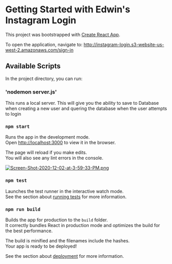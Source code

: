 
# Getting Started with Edwin's Instagram Login

This project was bootstrapped with [Create React App](https://github.com/facebook/create-react-app).

To open the application, navigate to: http://instagram-login.s3-website-us-west-2.amazonaws.com/sign-in

## Available Scripts

In the project directory, you can run:

### 'nodemon server.js'

This runs a local server. This will give you the ability to save to Database when creating a new user and quering the database when the user attempts to login

### `npm start`

Runs the app in the development mode.\
Open [http://localhost:3000](http://localhost:3000) to view it in the browser.

The page will reload if you make edits.\
You will also see any lint errors in the console.

[![Screen-Shot-2020-12-02-at-3-59-33-PM.png](https://i.postimg.cc/d11bkJjL/Screen-Shot-2020-12-02-at-3-59-33-PM.png)](https://postimg.cc/2qscgRJD)

### `npm test`

Launches the test runner in the interactive watch mode.\
See the section about [running tests](https://facebook.github.io/create-react-app/docs/running-tests) for more information.

### `npm run build`

Builds the app for production to the `build` folder.\
It correctly bundles React in production mode and optimizes the build for the best performance.

The build is minified and the filenames include the hashes.\
Your app is ready to be deployed!

See the section about [deployment](https://facebook.github.io/create-react-app/docs/deployment) for more information.

